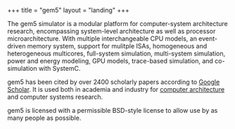 +++
title = "gem5"
layout = "landing"
+++

The gem5 simulator is a modular platform for computer-system architecture research, encompassing system-level architecture as well as processor microarchitecture.
With multiple interchangeable CPU models, an event-driven memory system, support for mulitple ISAs, homogeneous and heterogeneous multicores, full-system simulation, multi-system simulation, power and energy modeling, GPU models, trace-based simulation, and co-simulation with SystemC.

gem5 has been cited by over 2400 scholarly papers according to [Google Scholar](https://scholar.google.com/scholar?cluster=5769943816602695435).
It is used both in academia and industry for [computer architecture](https://en.wikipedia.org/wiki/Computer_architecture) and computer systems research.

gem5 is licensed with a permissible BSD-style license to allow use by as many people as possible.

